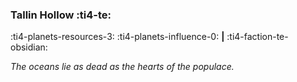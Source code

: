 ### Tallin Hollow :ti4-te:

:ti4-planets-resources-3: :ti4-planets-influence-0: __|__ :ti4-faction-te-obsidian:

_The oceans lie as dead as the hearts of the populace._
